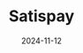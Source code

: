 ---  
layout: startup_page  
title: "Satispay"  
id: "satispay.com"  
permalink: "/satispaysatispay.com11122024/"  
website: "https://www.satispay.com/en-it/"  
funding_round: ""  
funding_amount: "€60M"  
investors: "Addition, Greyhound, Lightrock"  
about: "Satispay is a Milan-based payments network with over 5 million users and 380,000 merchants. It offers services including Corporate Meal Vouchers and Fringe Benefits, and plans to launch investment services in the future. The company recently reached unicorn status."  
markets: "Fintech"  
hq: "Milan, Lombardy, Italy"  
founded_year: ""  
linkedin: "https://www.linkedin.com/company/satispay"  
twitter: ""  
instagram: ""  
facebook: ""  
crunchbase: "https://www.crunchbase.com/organization/satispay"  
pitchbook: ""  

date_display: "12-Nov-2024"  
date: "2024-11-12"

# SEO Optimization  
meta_title: "Satispay -  Funding (€60M)"  
meta_description: "Satispay, Satispay is a Milan-based payments network with over 5 million users and 380,000 merchants. It offers services including Corporate Meal Vouchers and F..."  
meta_keywords: "Satispay, Fintech,  funding"  
canonical_url: "https://startup.projectstartups.com/satispaysatispay.com11122024/"  
---